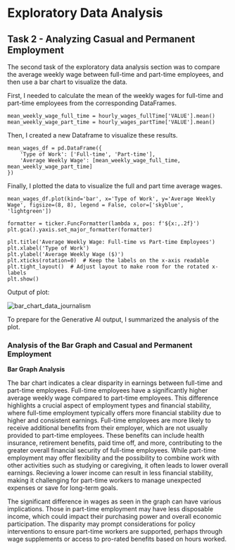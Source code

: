 # Exploratory Data Analysis

## Task 2 - Analyzing Casual and Permanent Employment

The second task of the exploratory data analysis section was to compare the average weekly wage between full-time and part-time employees, and then use a bar chart to visualize the data.

First, I needed to calculate the mean of the weekly wages for full-time and part-time employees from the corresponding DataFrames.

```
mean_weekly_wage_full_time = hourly_wages_fullTime['VALUE'].mean()
mean_weekly_wage_part_time = hourly_wages_partTime['VALUE'].mean()
```

Then, I created a new Dataframe to visualize these results.

```
mean_wages_df = pd.DataFrame({
    'Type of Work': ['Full-time', 'Part-time'],
    'Average Weekly Wage': [mean_weekly_wage_full_time, mean_weekly_wage_part_time]
})
```

Finally, I plotted the data to visualize the full and part time average wages.

```
mean_wages_df.plot(kind='bar', x='Type of Work', y='Average Weekly Wage', figsize=(8, 8), legend = False, color=['skyblue', 'lightgreen'])

formatter = ticker.FuncFormatter(lambda x, pos: f'${x:,.2f}')
plt.gca().yaxis.set_major_formatter(formatter)

plt.title('Average Weekly Wage: Full-time vs Part-time Employees')
plt.xlabel('Type of Work')
plt.ylabel('Average Weekly Wage ($)')
plt.xticks(rotation=0)  # Keep the labels on the x-axis readable
plt.tight_layout()  # Adjust layout to make room for the rotated x-labels
plt.show()
```

Output of plot:

![bar_chart_data_journalism](https://github.com/brooklynbowers/data_journalism_project/assets/151276772/73cec8d4-8366-4908-8d6a-8a8547d9e885)


To prepare for the Generative AI output, I summarized the analysis of the plot.

### Analysis of the Bar Graph and Casual and Permanent Employment

**Bar Graph Analysis**

The bar chart indicates a clear disparity in earnings between full-time and part-time employees. Full-time employees have a significantly higher average weekly wage compared to part-time employees. This difference highlights a crucial aspect of employment types and financial stability, where full-time employment typically offers more financial stability due to higher and consistent earnings. Full-time employees are more likely to receive additional benefits from their employer, which are not usually provided to part-time employees. These benefits can include health insurance, retirement benefits, paid time off, and more, contributing to the greater overall financial security of full-time employees. While part-time employment may offer flexibility and the possibility to combine work with other activities such as studying or caregiving, it often leads to lower overall earnings. Recieving a lower income can result in less financial stability, making it challenging for part-time workers to manage unexpected expenses or save for long-term goals.

The significant difference in wages as seen in the graph can have various implications. Those in part-time employment may have less disposable income, which could impact their purchasing power and overall economic participation. The disparity may prompt considerations for policy interventions to ensure part-time workers are supported, perhaps through wage supplements or access to pro-rated benefits based on hours worked.








